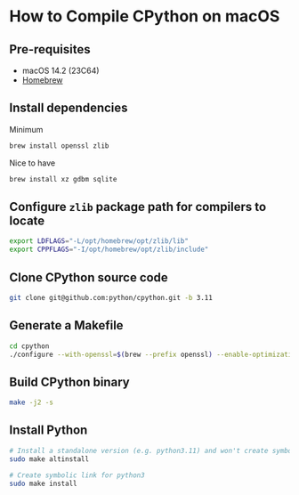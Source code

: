 # How to Compile CPython on macOS

## Pre-requisites

- macOS 14.2 (23C64)
- [Homebrew](https://brew.sh)

## Install dependencies

Minimum

```bash
brew install openssl zlib
```

Nice to have

```bash
brew install xz gdbm sqlite
```

## Configure `zlib` package path for compilers to locate

```bash
export LDFLAGS="-L/opt/homebrew/opt/zlib/lib"
export CPPFLAGS="-I/opt/homebrew/opt/zlib/include"
```

## Clone CPython source code

```bash
git clone git@github.com:python/cpython.git -b 3.11
```

## Generate a Makefile

```bash
cd cpython
./configure --with-openssl=$(brew --prefix openssl) --enable-optimizations
```

## Build CPython binary

```bash
make -j2 -s
```

## Install Python

```bash
# Install a standalone version (e.g. python3.11) and won't create symbolic link for python3
sudo make altinstall

# Create symbolic link for python3
sudo make install
```
